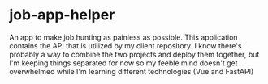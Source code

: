 # job-app-helper
An app to make job hunting as painless as possible. This application contains the API that is utilized by my client repository.
I know there's probably a way to combine the two projects and deploy them together, but I'm keeping things separated for now so my feeble mind doesn't get overwhelmed while I'm learning different technologies (Vue and FastAPI)
